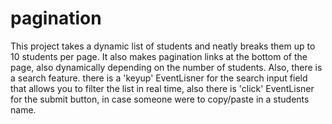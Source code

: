# pagination
This project takes a dynamic list of students and neatly breaks them up to 10 students per page. It also makes pagination links at the bottom of the page, also dynamically depending on the number of students.
Also, there is a search feature. there is a 'keyup' EventLisner for the search input field that allows you to filter the list in real time, also there is 'click' EventLisner for the submit button, in case someone were to copy/paste in a students name.
